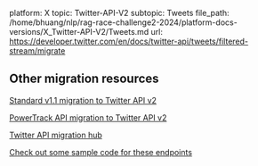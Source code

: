 platform: X
topic: Twitter-API-V2
subtopic: Tweets
file_path: /home/bhuang/nlp/rag-race-challenge2-2024/platform-docs-versions/X_Twitter-API-V2/Tweets.md
url: https://developer.twitter.com/en/docs/twitter-api/tweets/filtered-stream/migrate

## Other migration resources

[Standard v1.1 migration to Twitter API v2](https://developer.twitter.com/en/docs/twitter-api/tweets/filtered-stream/migrate/standard-to-twitter-api-v2 "Standard v1.1 migration to Twitter API v2")

[PowerTrack API migration to Twitter API v2](https://developer.twitter.com/en/docs/twitter-api/tweets/filtered-stream/migrate/powertrack-api-migration-to-twitter-api-v2 "PowerTrack API migration to Twitter API v2")

[Twitter API migration hub](https://developer.twitter.com/en/docs/twitter-api/migrate "Twitter API migration hub")

[Check out some sample code for these endpoints](https://github.com/twitterdev/Twitter-API-v2-sample-code "Check out some sample code for these endpoints")